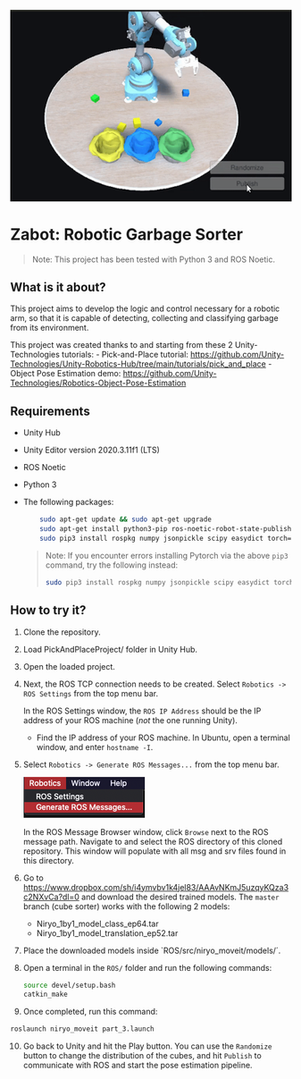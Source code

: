 <p align="center"><img src="img/zabotSim.gif"/></p>

# Zabot: Robotic Garbage Sorter

> Note: This project has been tested with Python 3 and ROS Noetic.

## What is it about?

This project aims to develop the logic and control necessary for a robotic arm, so that it is capable of detecting, collecting and classifying garbage from its environment.

This project was created thanks to and starting from these 2 Unity-Technologies tutorials:
    - Pick-and-Place tutorial: https://github.com/Unity-Technologies/Unity-Robotics-Hub/tree/main/tutorials/pick_and_place
    - Object Pose Estimation demo: https://github.com/Unity-Technologies/Robotics-Object-Pose-Estimation

## Requirements

  - Unity Hub
  - Unity Editor version 2020.3.11f1 (LTS)
  - ROS Noetic
  - Python 3
  - The following packages:
    ```bash
        sudo apt-get update && sudo apt-get upgrade
        sudo apt-get install python3-pip ros-noetic-robot-state-publisher ros-noetic-moveit ros-noetic-rosbridge-suite ros-noetic-joy ros-noetic-ros-control ros-noetic-ros-controllers ros-noetic-tf* ros-noetic-gazebo-ros-pkgs ros-noetic-joint-state-publisher
        sudo pip3 install rospkg numpy jsonpickle scipy easydict torch==1.7.1+cu101 torchvision==0.8.2+cu101 torchaudio==0.7.2 -f https://download.pytorch.org/whl/torch_stable.html
      ```

    > Note: If you encounter errors installing Pytorch via the above `pip3` command, try the following instead:
    > ```bash
    > sudo pip3 install rospkg numpy jsonpickle scipy easydict torch==1.7.1 torchvision==0.8.2 torchaudio==0.7.2 -f https://download.pytorch.org/whl/torch_stable.html
    > ```
  
## How to try it?

1. Clone the repository.
2. Load PickAndPlaceProject/ folder in Unity Hub.
3. Open the loaded project.
4. Next, the ROS TCP connection needs to be created. Select `Robotics -> ROS Settings` from the top menu bar.

   In the ROS Settings window, the `ROS IP Address` should be the IP address of your ROS machine (*not* the one running Unity).

   - Find the IP address of your ROS machine. In Ubuntu, open a terminal window, and enter `hostname -I`.
5. Select `Robotics -> Generate ROS Messages...` from the top menu bar.

   ![](img/2_menu.png)

   In the ROS Message Browser window, click `Browse` next to the ROS message path. Navigate to and select the ROS directory of this cloned repository. This window will populate with all msg and srv files found in this directory.

6. Go to https://www.dropbox.com/sh/i4ymvbv1k4jel83/AAAvNKmJ5uzqyKQza3c2NXvCa?dl=0 and download the desired trained models. The `master` branch (cube sorter) works with the following 2 models:
    - Niryo_1by1_model_class_ep64.tar
    - Niryo_1by1_model_translation_ep52.tar
7. Place the downloaded models inside `ROS/src/niryo_moveit/models/´.
8. Open a terminal in the `ROS/` folder and run the following commands:
    ```bash
    source devel/setup.bash
    catkin_make
    ```
9. Once completed, run this command: 
  ```bash
  roslaunch niryo_moveit part_3.launch
  ```
10. Go back to Unity and hit the Play button. You can use the `Randomize` button to change the distribution of the cubes, and hit `Publish` to communicate with ROS and start the pose estimation pipeline.

